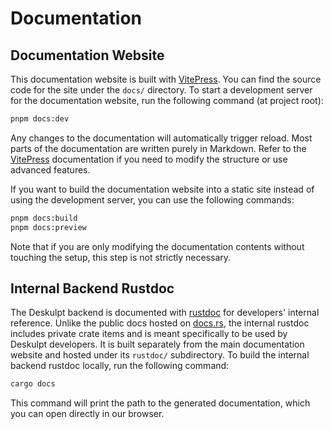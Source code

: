 # Documentation

## Documentation Website

This documentation website is built with [VitePress](https://vitepress.dev/). You can find the source code for the site under the `docs/` directory. To start a development server for the documentation website, run the following command (at project root):

```bash
pnpm docs:dev
```

Any changes to the documentation will automatically trigger reload. Most parts of the documentation are written purely in Markdown. Refer to the [VitePress](https://vitepress.dev/) documentation if you need to modify the structure or use advanced features.

If you want to build the documentation website into a static site instead of using the development server, you can use the following commands:

```bash
pnpm docs:build
pnpm docs:preview
```

Note that if you are only modifying the documentation contents without touching the setup, this step is not strictly necessary.

## Internal Backend Rustdoc

The Deskulpt backend is documented with [rustdoc](https://doc.rust-lang.org/rustdoc/) for developers' internal reference. Unlike the public docs hosted on [docs.rs](https://docs.rs/), the internal rustdoc includes private crate items and is meant specifically to be used by Deskulpt developers. It is built separately from the main documentation website and hosted under its `rustdoc/` subdirectory. To build the internal backend rustdoc locally, run the following command:

```bash
cargo docs
```

This command will print the path to the generated documentation, which you can open directly in our browser.
